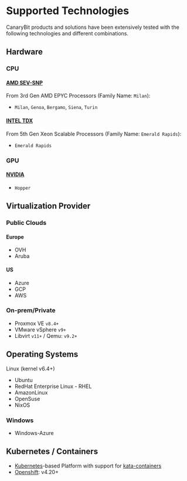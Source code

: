 # Supported Technologies

CanaryBit products and solutions have been extensively tested with the following technologies and different combinations.

## Hardware

### CPU

#### [AMD SEV-SNP]()

From 3rd Gen AMD EPYC Processors (Family Name: `Milan`):

- `Milan`, `Genoa`, `Bergamo`, `Siena`, `Turin`

#### [INTEL TDX]()

From 5th Gen Xeon Scalable Processors (Family Name: `Emerald Rapids`):

- `Emerald Rapids`

### GPU

#### [NVIDIA]()

- `Hopper`

## Virtualization Provider

### Public Clouds

#### Europe

- OVH
- Aruba
  
#### US

- Azure
- GCP
- AWS

### On-prem/Private 

- Proxmox VE `v8.4+`
- VMware vSphere `v9+`
- Libvirt `v11+` / Qemu: `v9.2+`

## Operating Systems

Linux (kernel v6.4+)

- Ubuntu
- RedHat Enterprise Linux - RHEL
- AmazonLinux
- OpenSuse
- NixOS

### Windows
- Windows-Azure

## Kubernetes / Containers
- [Kubernetes](https://kubernetes.io/)-based Platform with support for [kata-containers](https://katacontainers.io/)
- [Openshift](https://www.redhat.com/en/technologies/cloud-computing/openshift): v4.20+